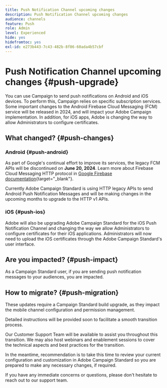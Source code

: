 ```yaml
---
title: Push Notification Channel upcoming changes
description: Push Notification Channel upcoming changes
audience: channels
feature: Push
role: Admin
level: Experienced
hide: yes
hidefromtoc: yes
exl-id: e273b443-7c43-482b-8f86-60ada4b57cbf
---
```

# Push Notification Channel upcoming changes {#push-upgrade}

You can use Campaign to send push notifications on Android and iOS devices. To perform this, Campaign relies on specific subscription services. Some important changes to the Android Firebase Cloud Messaging (FCM) service will be released in 2024, and will impact your Adobe Campaign implementation. In addition, for iOS apps, Adobe is changing the way to allow Administrators to configure certificates.

## What changed? {#push-changes}

### Android {#push-android}

As part of Google's continual effort to improve its services, the legacy FCM APIs will be discontinued on **June 20, 2024**. Learn more about Firebase Cloud Messaging HTTP protocol in [Google Firebase documentation](https://firebase.google.com/docs/cloud-messaging/http-server-ref){target="_blank"}.

Currently Adobe Campaign Standard is using HTTP legacy APIs to send Android Push Notification Messages and will be making changes in the upcoming months to upgrade to the HTTP v1 APIs. 

### iOS {#push-ios}

Adobe will also be upgrading Adobe Campaign Standard for the iOS Push Notification Channel and changing the way we allow Administrators to configure certificates for their iOS applications. Administrators will now need to upload the iOS certificates through the Adobe Campaign Standard's user interface.   

## Are you impacted? {#push-impact}

As a Campaign Standard user, if you are sending push notification messages to your audiences, you are impacted.

## How to migrate? {#push-migration}

These updates require a Campaign Standard build upgrade, as they impact the mobile channel configuration and permission management.

Detailed instructions will be provided soon to facilitate a smooth transition process. 

Our Customer Support Team will be available to assist you throughout this transition. We may also host webinars and enablement sessions to cover the technical aspects and best practices for the transition. 

In the meantime, recommendation is to take this time to review your current configuration and customization in Adobe Campaign Standard so you are prepared to make any necessary changes, if required. 

If you have any immediate concerns or questions, please don't hesitate to reach out to our support team.
